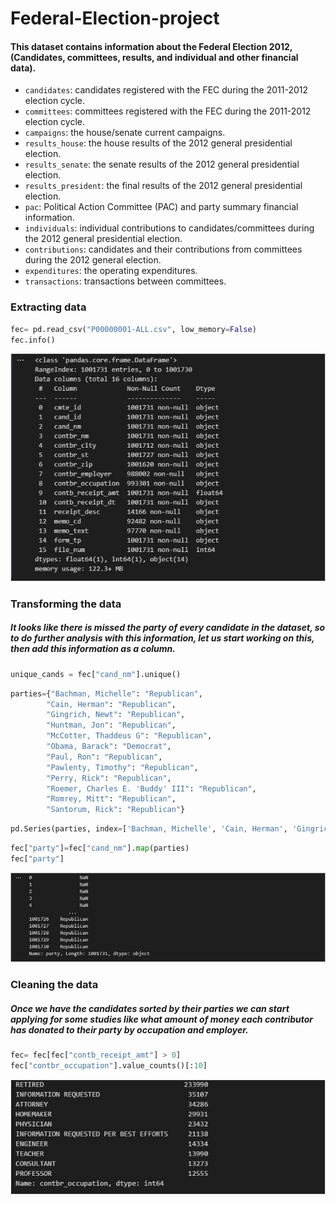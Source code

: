 # Federal-Election-project

#### This dataset contains information about the Federal Election 2012, (Candidates, committees, results, and individual and other financial data).

  - `candidates`: candidates registered with the FEC during the 2011-2012 election cycle.
  - `committees`: committees registered with the FEC during the 2011-2012 election cycle.
  - `campaigns`: the house/senate current campaigns.
  - `results_house`: the house results of the 2012 general presidential election.
  - `results_senate`: the senate results of the 2012 general presidential election.
  - `results_president`: the final results of the 2012 general presidential election.
  - `pac`: Political Action Committee (PAC) and party summary financial information.
  - `individuals`: individual contributions to candidates/committees during the 2012 general presidential election.
  - `contributions`: candidates and their contributions from committees during the 2012 general election.
  - `expenditures`: the operating expenditures.
  - `transactions`: transactions between committees.

### Extracting data

```python
fec= pd.read_csv("P00000001-ALL.csv", low_memory=False)
fec.info()
```

![image](https://github.com/EduardoJMR/Federal-Election-project/blob/master/images/Capture.JPG)

### Transforming the data

##### It looks like there is missed the party of every candidate in the dataset, so to do further analysis with this information, let us start working on this, then add this information as a column.

```python
unique_cands = fec["cand_nm"].unique()
```

```python
parties={"Bachman, Michelle": "Republican",
        "Cain, Herman": "Republican",
        "Gingrich, Newt": "Republican",
        "Huntman, Jon": "Republican",
        "McCotter, Thaddeus G": "Republican",
        "Obama, Barack": "Democrat",
        "Paul, Ron": "Republican",
        "Pawlenty, Timothy": "Republican",
        "Perry, Rick": "Republican",
        "Roemer, Charles E. 'Buddy' III": "Republican",
        "Romrey, Mitt": "Republican",
        "Santorum, Rick": "Republican"}
```
```python
pd.Series(parties, index=['Bachman, Michelle', 'Cain, Herman', 'Gingrich, Newt', 'Huntman, Jon', 'McCotter, Thaddeus G', 'Obama, Barack', 'Paul, Ron', 'Pawlenty, Timothy', 'Perry, Rick', "Roemer, Charles E. 'Buddy' III", 'Romrey, Mitt', 'Santorum, Rick'])
```
```python
fec["party"]=fec["cand_nm"].map(parties)
fec["party"]
```
![image](https://github.com/EduardoJMR/Federal-Election-project/blob/master/images/Capture2.JPG)

### Cleaning the data

##### Once we have the candidates sorted by their parties we can start applying for some studies like what amount of money each contributor has donated to their party by occupation and employer.

```python
fec= fec[fec["contb_receipt_amt"] > 0]
fec["contbr_occupation"].value_counts()[:10]
```
![image](https://github.com/EduardoJMR/Federal-Election-project/blob/master/images/Capture3.JPG)



